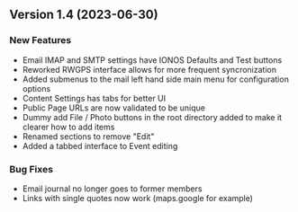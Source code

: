  ## Version 1.4 (2023-06-30)
 ### New Features
 - Email IMAP and SMTP settings have IONOS Defaults and Test buttons
 - Reworked RWGPS interface allows for more frequent syncronization
 - Added submenus to the mail left hand side main menu for configuration options
 - Content Settings has tabs for better UI
 - Public Page URLs are now validated to be unique
 - Dummy add File / Photo buttons in the root directory added to make it clearer how to add items
 - Renamed sections to remove "Edit"
 - Added a tabbed interface to Event editing

 ### Bug Fixes
 - Email journal no longer goes to former members
 - Links with single quotes now work (maps.google for example)

